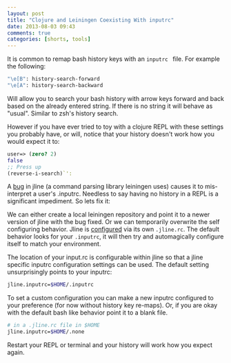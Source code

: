 ```yaml
---
layout: post
title: "Clojure and Leiningen Coexisting With inputrc"
date: 2013-08-03 09:43
comments: true
categories: [shorts, tools]
---
```


It is common to remap bash history keys with an `inputrc ` file.
For example the following:

```bash
"\e[B": history-search-forward
"\e[A": history-search-backward
```

Will allow you to search your bash history with arrow keys forward and back based on the already entered string. If there is no string it will behave as "usual". Similar to zsh's history search.

However if you have ever tried to toy with a clojure REPL with these settings you probably have, or will, notice that your history doesn't work how you would expect it to:

```clojure
user=> (zero? 2)
false
;; Press up
(reverse-i-search)`':
```

A [bug](https://github.com/jline/jline2/issues/51) in jline (a command parsing library leiningen uses) causes it to mis-interpret a user's .inputrc. Needless to say having no history in a REPL is a significant impediment. So lets fix it:

We can either create a local leiningen repository and point it to a newer version of jline with the bug fixed. Or we can temporarily overwrite the self configuring behavior. Jline is [configured](https://github.com/jline/jline2/wiki/Configuration-Properties) via its own `.jline.rc`. The default behavior looks for your `.inputrc`, it will then try and automagically configure itself to match your environment.

The location of your input.rc is configurable within jline so that a jline specific inputrc configuration settings can be used. The default setting unsurprisingly points to your inputrc:

```bash
jline.inputrc=$HOME/.inputrc
```
To set a custom configuration you can make a new inputrc configured to your preference (for now without history key re-maps). Or, if you are okay with the default bash like behavior point it to a blank file.

```bash
# in a .jline.rc file in $HOME
jline.inputrc=$HOME/.none
```
Restart your REPL or terminal and your history will work how you expect again.
